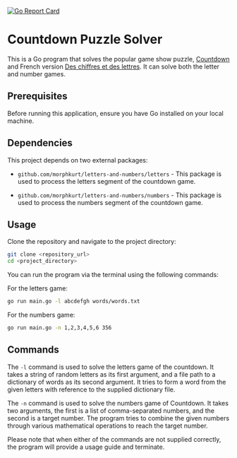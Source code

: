 [![Go Report Card](https://goreportcard.com/badge/github.com/morphkurt/letters-and-numbers)](https://goreportcard.com/report/github.com/morphkurt/letters-and-numbers)

# Countdown Puzzle Solver

This is a Go program that solves the popular game show puzzle, [Countdown](https://en.wikipedia.org/wiki/Countdown_(game_show)) and French version [Des chiffres et des lettres](https://en.wikipedia.org/wiki/Des_chiffres_et_des_lettres). It can solve both the letter and number games. 

## Prerequisites

Before running this application, ensure you have Go installed on your local machine.

## Dependencies

This project depends on two external packages:

- `github.com/morphkurt/letters-and-numbers/letters` - This package is used to process the letters segment of the countdown game.
  
- `github.com/morphkurt/letters-and-numbers/numbers` - This package is used to process the numbers segment of the countdown game.

## Usage

Clone the repository and navigate to the project directory:

```bash
git clone <repository_url>
cd <project_directory>
```

You can run the program via the terminal using the following commands:

For the letters game:

```bash
go run main.go -l abcdefgh words/words.txt
```

For the numbers game:

```bash
go run main.go -n 1,2,3,4,5,6 356
```

## Commands

The `-l` command is used to solve the letters game of the countdown. It takes a string of random letters as its first argument, and a file path to a dictionary of words as its second argument. It tries to form a word from the given letters with reference to the supplied dictionary file.

The `-n` command is used to solve the numbers game of Countdown. It takes two arguments, the first is a list of comma-separated numbers, and the second is a target number. The program tries to combine the given numbers through various mathematical operations to reach the target number.

Please note that when either of the commands are not supplied correctly, the program will provide a usage guide and terminate.

